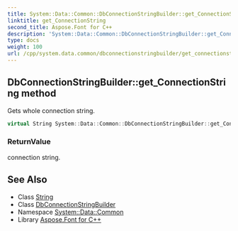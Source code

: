 ```yaml
---
title: System::Data::Common::DbConnectionStringBuilder::get_ConnectionString method
linktitle: get_ConnectionString
second_title: Aspose.Font for C++
description: 'System::Data::Common::DbConnectionStringBuilder::get_ConnectionString method. Gets whole connection string in C++.'
type: docs
weight: 100
url: /cpp/system.data.common/dbconnectionstringbuilder/get_connectionstring/
---
```

## DbConnectionStringBuilder::get_ConnectionString method


Gets whole connection string.

```cpp
virtual String System::Data::Common::DbConnectionStringBuilder::get_ConnectionString() const
```


### ReturnValue

connection string.

## See Also

* Class [String](../../../system/string/)
* Class [DbConnectionStringBuilder](../)
* Namespace [System::Data::Common](../../)
* Library [Aspose.Font for C++](../../../)
